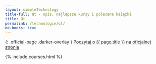 ```yaml
---
layout: simpleTechnology
title-full: Qt - opis, najlepsze kursy i polecane książki
title: Qt
permalink: /technologie/qt/
no-books: true
---
```


{: .official-page .darker-overlay }
[Poczytaj o {{ page.title }} na oficjalnej stronie](https://www.qt.io/)

{% include courses.html %}
